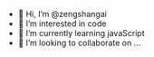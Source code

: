 - 👋 Hi, I’m @zengshangai
- 👀 I’m interested in code
- 🌱 I’m currently learning  javaScript
- 💞️ I’m looking to collaborate on ...

<!---
zengshangai/zengshangai is a ✨ special ✨ repository because its `README.md` (this file) appears on your GitHub profile.
You can click the Preview link to take a look at your changes.
--->
